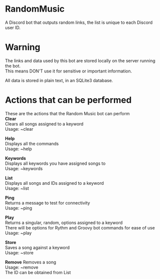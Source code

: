 # RandomMusic
A Discord bot that outputs random links, the list is unique to each Discord user ID.

# Warning
The links and data used by this bot are stored locally on the server running the bot.  
This means DON'T use it for sensitive or important information. 

All data is stored in plain text, in an SQLite3 database.  

# Actions that can be performed
These are the actions that the Random Music bot can perform  
**Clear**  
Clears all songs assigned to a keyword  
Usage: ~clear <keyword>  

**Help**  
Displays all the commands  
Usage: ~help  

**Keywords**  
Displays all keywords you have assigned songs to  
Usage: ~keywords  

**List**  
Displays all songs and IDs assigned to a keyword  
Usage: ~list <keyword>  

**Ping**  
Returns a message to test for connectivity  
Usage: ~ping  

**Play**  
Returns a singular, random, options assigned to a keyword  
There will be options for Rythm and Groovy bot commands for ease of use  
Usage: ~play <keyword>  

**Store**  
Saves a song against a keyword  
Usage: ~store <keyword> <url>  

**Remove**
Removes a song  
Usage: ~remove <id>  
The ID can be obtained from List  

